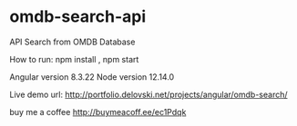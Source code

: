 # omdb-search-api
API Search from OMDB Database

How to run: npm install , npm start

Angular version 8.3.22
Node version 12.14.0

Live demo url: http://portfolio.delovski.net/projects/angular/omdb-search/


buy me a coffee http://buymeacoff.ee/ec1Pdqk
